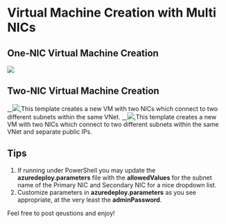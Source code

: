 # Virtual Machine Creation with Multi NICs

## One-NIC Virtual Machine Creation
<a href="https://portal.azure.cn/#create/Microsoft.Template/uri/https%3A%2F%2Fraw.githubusercontent.com%2Fcathyhxz%2Fazure-quickstart-templates%2Fmaster%2F20170801Homework%2FVM-1NIC.json" target="_blank">
    <img src="http://azuredeploy.net/deploybutton.png"/>
</a>

## Two-NIC Virtual Machine Creation
<a href="https://portal.azure.cn/#create/Microsoft.Template/uri/https%3A%2F%2Fraw.githubusercontent.com%2Fcathyhxz%2Fazure-quickstart-templates%2Fmaster%2F20170801Homework%2FVM-2NICs.json" target="_blank">
    <img src="http://azuredeploy.net/deploybutton.png"/>
</a>
This template creates a new VM with two NICs which connect to two different subnets within the same VNet.

<a href="https://portal.azure.cn/#create/Microsoft.Template/uri/https%3A%2F%2Fraw.githubusercontent.com%2Fcathyhxz%2Fazure-quickstart-templates%2Fmaster%2F20170801Homework%2FVM-2PublicIP.json" target="_blank">
    <img src="http://azuredeploy.net/deploybutton.png"/>
</a>
This template creates a new VM with two NICs which connect to two different subnets within the same VNet and separate public IPs.


## Tips
1. If running under PowerShell you may update the **azuredeploy.parameters** file with the **allowedValues** for the subnet name of the Primary NIC and Secondary NIC for a nice dropdown list.
2. Customize parameters in **azuredeploy.parameters** as you see appropriate, at the very least the **adminPassword**.

Feel free to post qeustions and enjoy!
